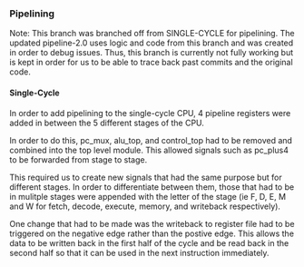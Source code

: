 ### Pipelining
Note: This branch was branched off from SINGLE-CYCLE for pipelining. The updated pipeline-2.0 uses logic and code from this branch and was created in order to debug issues. Thus, this branch is currently not fully working but is kept in order for us to be able to trace back past commits and the original code. 

#### Single-Cycle
In order to add pipelining to the single-cycle CPU, 4 pipeline registers were added in between the 5 different stages of the CPU. 

In order to do this, pc_mux, alu_top, and control_top had to be removed and combined into the top level module. This allowed signals such as pc_plus4 to be forwarded from stage to stage.

This required us to create new signals that had the same purpose but for different stages. In order to differentiate between them, those that had to be in mulitple stages were appended with the letter of the stage (ie F, D, E, M and W for fetch, decode, execute, memory, and writeback respectively). 

One change that had to be made was the writeback to register file had to be triggered on the negative edge rather than the postive edge. This allows the data to be written back in the first half of the cycle and be read back in the second half so that it can be used in the next instruction immediately.
